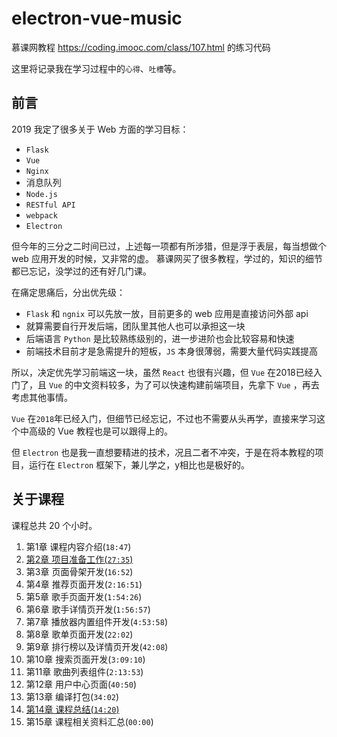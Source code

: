 # electron-vue-music
慕课网教程 https://coding.imooc.com/class/107.html 的练习代码

这里将记录我在学习过程中的`心得`、`吐槽`等。

## 前言


2019 我定了很多关于 Web 方面的学习目标：

* `Flask`
* `Vue`
* `Nginx`
* 消息队列
* `Node.js`
* `RESTful API`
* `webpack`
* `Electron`

但今年的三分之二时间已过，上述每一项都有所涉猎，但是浮于表层，每当想做个 web 应用开发的时候，又非常的虚。
慕课网买了很多教程，学过的，知识的细节都已忘记，没学过的还有好几门课。

在痛定思痛后，分出优先级：

* `Flask` 和 `ngnix` 可以先放一放，目前更多的 web 应用是直接访问外部 api
* 就算需要自行开发后端，团队里其他人也可以承担这一块
* 后端语言 `Python` 是比较熟练级别的，进一步进阶也会比较容易和快速
* 前端技术目前才是急需提升的短板，`JS` 本身很薄弱，需要大量代码实践提高

所以，决定优先学习前端这一块，虽然 `React` 也很有兴趣，但 `Vue` 在2018已经入门了，且 `Vue` 的中文资料较多，为了可以快速构建前端项目，先拿下 `Vue` ，再去考虑其他事情。



`Vue` 在`2018`年已经入门，但细节已经忘记，不过也不需要从头再学，直接来学习这个中高级的 Vue 教程也是可以跟得上的。

但 `Electron` 也是我一直想要精进的技术，况且二者不冲突，于是在将本教程的项目，运行在 `Electron` 框架下，兼儿学之，y相比也是极好的。

## 关于课程

课程总共 20 个小时。

1. 第1章 课程内容介绍(`18:47`)
2. [第2章 项目准备工作(`27:35`)](/第2章-项目准备工作.md)
3. 第3章 页面骨架开发(`16:52`)
4. 第4章 推荐页面开发(`2:16:51`)
5. 第5章 歌手页面开发(`1:54:26`)
6. 第6章 歌手详情页开发(`1:56:57`)
7. 第7章 播放器内置组件开发(`4:53:58`)
8. 第8章 歌单页面开发(`22:02`)
9. 第9章 排行榜以及详情页开发(`42:08`)
10. 第10章 搜索页面开发(`3:09:10`)
11. 第11章 歌曲列表组件(`2:13:53`)
12. 第12章 用户中心页面(`40:50`)
13. 第13章 编译打包(`34:02`)
14. [第14章 课程总结(`14:20`)](/第14章-课程总结.md)
15. 第15章 课程相关资料汇总(`00:00`)
